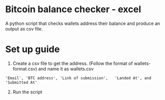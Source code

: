 # Bitcoin balance checker - excel
A python script that checks wallets address their balance and produce an output as csv file.

# Set up guide
1. Create a csv file to get the address. (Follow the format of wallets-format.csv) and name it as wallets.csv
```
'Email', 'BTC address', 'Link of submission',	'Landed At', and 'Submitted At'
```
2. Run the script
